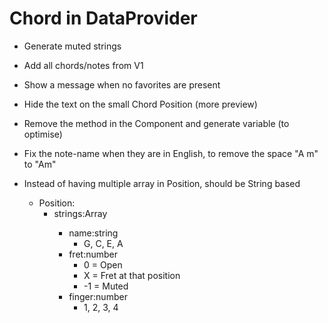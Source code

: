 Chord in DataProvider
=====================

* Generate muted strings

* Add all chords/notes from V1

* Show a message when no favorites are present
* Hide the text on the small Chord Position (more preview)
* Remove the method in the Component and generate variable (to optimise)
* Fix the note-name when they are in English, to remove the space "A m" to "Am"

* Instead of having multiple array in Position, should be String based
    * Position:
        * strings:Array<String>
            * name:string
                * G, C, E, A
            * fret:number
                * 0 = Open
                * X = Fret at that position
                * -1 = Muted
            * finger:number
                * 1, 2, 3, 4
